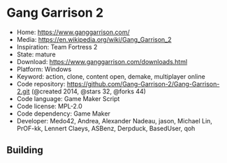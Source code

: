 # Gang Garrison 2

- Home: https://www.ganggarrison.com/
- Media: https://en.wikipedia.org/wiki/Gang_Garrison_2
- Inspiration: Team Fortress 2
- State: mature
- Download: https://www.ganggarrison.com/downloads.html
- Platform: Windows
- Keyword: action, clone, content open, demake, multiplayer online
- Code repository: https://github.com/Gang-Garrison-2/Gang-Garrison-2.git (@created 2014, @stars 32, @forks 44)
- Code language: Game Maker Script
- Code license: MPL-2.0
- Code dependency: Game Maker
- Developer: Medo42, Andrea, Alexander Nadeau, jason, Michael Lin, PrOF-kk, Lennert Claeys, ASBenz, Derpduck, BasedUser, qoh

## Building
